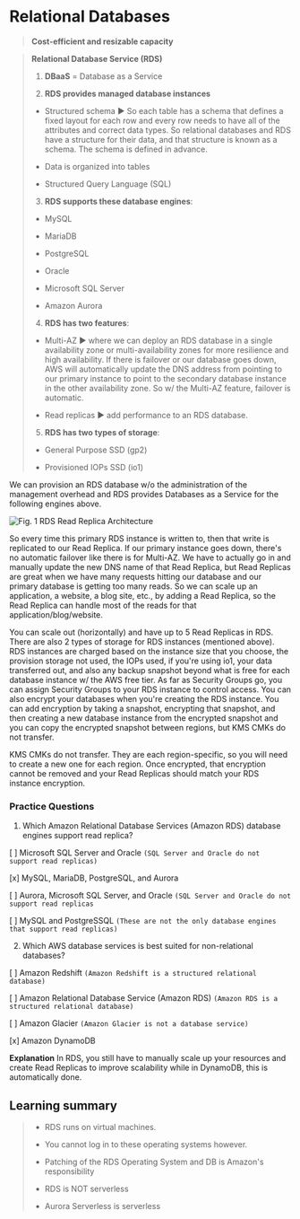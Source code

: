 # Relational Databases

> **Cost-efficient and resizable capacity**

> **Relational Database Service (RDS)**
>
> 1. **DBaaS** = Database as a Service
>
> 2. **RDS provides managed database instances**
>
>   * Structured schema ▶︎ So each table has a schema that defines a fixed layout for each row and every row needs to have all of the attributes and correct data types. So relational databases and RDS have a structure for their data, and that structure is known as a schema. The schema is defined in advance.
>
>   * Data is organized into tables
>
>   * Structured Query Language (SQL)
>
> 3. **RDS supports these database engines**:
>
>   * MySQL
>
>   * MariaDB
>
>   * PostgreSQL
>
>   * Oracle
>
>   * Microsoft SQL Server
>
>   * Amazon Aurora
>
> 4. **RDS has two features**:
>
>   * Multi-AZ ▶︎ where we can deploy an RDS database in a single availability zone or multi-availability zones for more resilience and high availability. If there is failover or our database goes down, AWS will automatically update the DNS address from pointing to our primary instance to point to the secondary database instance in the other availability zone. So w/ the Multi-AZ feature, failover is automatic.
>
>   * Read replicas ▶︎ add performance to an RDS database.
>
> 5. **RDS has two types of storage**:
>
>   * General Purpose SSD (gp2)
>
>   * Provisioned IOPs SSD (io1)

We can provision an RDS database w/o the administration of the management overhead and RDS provides Databases as a Service for the following engines above.

![Fig. 1 RDS Read Replica Architecture](../../../../img/SAA-CO2/databases/relational-database-service/diagram.png)

So every time this primary RDS instance is written to, then that write is replicated to our Read Replica. If our primary instance goes down, there's no automatic failover like there is for Multi-AZ. We have to actually go in and manually update the new DNS name of that Read Replica, but Read Replicas are great when we have many requests hitting our database and our primary database is getting too many reads. So we can scale up an application, a website, a blog site, etc., by adding a Read Replica, so the Read Replica can handle most of the reads for that application/blog/website.

You can scale out (horizontally) and have up to 5 Read Replicas in RDS. There are also 2 types of storage for RDS instances (mentioned above). RDS instances are charged based on the instance size that you choose, the provision storage not used, the IOPs used, if you're using io1, your data transferred out, and also any backup snapshot beyond what is free for each database instance w/ the AWS free tier. As far as Security Groups go, you can assign Security Groups to your RDS instance to control access. You can also encrypt your databases when you're creating the RDS instance. You can add encryption by taking a snapshot, encrypting that snapshot, and then creating a new database instance from the encrypted snapshot and you can copy the encrypted snapshot between regions, but KMS CMKs do not transfer.

KMS CMKs do not transfer. They are each region-specific, so you will need to create a new one for each region. Once encrypted, that encryption cannot be removed and your Read Replicas should match your RDS instance encryption.

### Practice Questions

1. Which Amazon Relational Database Services (Amazon RDS) database engines support read replica?

[ ] Microsoft SQL Server and Oracle `(SQL Server and Oracle do not support read replicas)`

[x] MySQL, MariaDB, PostgreSQL, and Aurora

[ ] Aurora, Microsoft SQL Server, and Oracle `(SQL Server and Oracle do not support read replicas`

[ ] MySQL and PostgreSSQL `(These are not the only database engines that support read replicas)`

2. Which AWS database services is best suited for non-relational databases?

[ ] Amazon Redshift `(Amazon Redshift is a structured relational database)`

[ ] Amazon Relational Database Service (Amazon RDS) `(Amazon RDS is a structured relational database)`

[ ] Amazon Glacier `(Amazon Glacier is not a database service)`

[x] Amazon DynamoDB

**Explanation** In RDS, you still have to manually scale up your resources and create Read Replicas to improve scalability while in DynamoDB, this is automatically done.

## Learning summary

> * RDS runs on virtual machines.
>
> * You cannot log in to these operating systems however.
>
> * Patching of the RDS Operating System and DB is Amazon's responsibility
>
> * RDS is NOT serverless
>
> * Aurora Serverless is serverless
